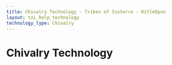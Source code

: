 ```yaml
---
title: Chivalry Technology - Tribes of Isoterra - KitleOyun
layout: toi_help_technology
technology_type: Chivalry
---
```


<h1 class="h1">Chivalry Technology</h1>
